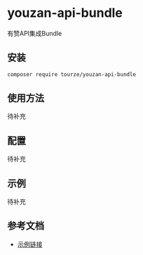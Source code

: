 # youzan-api-bundle

有赞API集成Bundle

## 安装

```bash
composer require tourze/youzan-api-bundle
```

## 使用方法

待补充

## 配置

待补充

## 示例

待补充

## 参考文档

- [示例链接](https://example.com)
